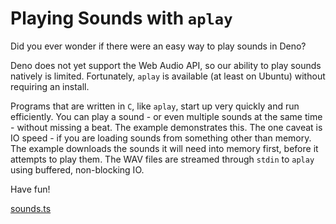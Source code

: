 # Playing Sounds with `aplay`

Did you ever wonder if there were an easy way to play sounds in Deno?

Deno does not yet support the Web Audio API, so our ability to play sounds
natively is limited. Fortunately, `aplay` is available (at least on Ubuntu)
without requiring an install.

Programs that are written in `C`, like `aplay`, start up very quickly and run
efficiently. You can play a sound - or even multiple sounds at the same time -
without missing a beat. The example demonstrates this. The one caveat is IO
speed - if you are loading sounds from something other than memory. The example
downloads the sounds it will need into memory first, before it attempts to play
them. The WAV files are streamed through `stdin` to `aplay` using buffered,
non-blocking IO.

Have fun!

[sounds.ts](./sounds.ts)
